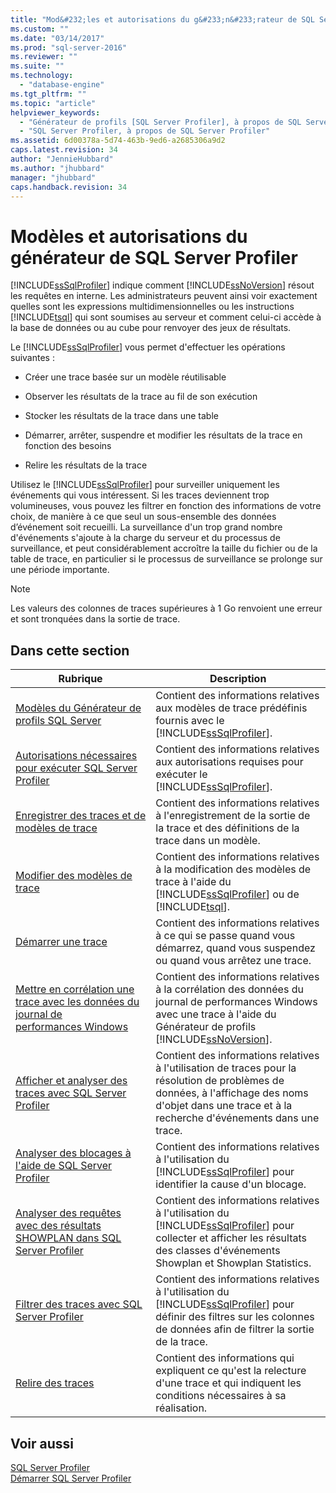 ```yaml
---
title: "Mod&#232;les et autorisations du g&#233;n&#233;rateur de SQL Server Profiler | Microsoft Docs"
ms.custom: ""
ms.date: "03/14/2017"
ms.prod: "sql-server-2016"
ms.reviewer: ""
ms.suite: ""
ms.technology: 
  - "database-engine"
ms.tgt_pltfrm: ""
ms.topic: "article"
helpviewer_keywords: 
  - "Générateur de profils [SQL Server Profiler], à propos de SQL Server Profiler"
  - "SQL Server Profiler, à propos de SQL Server Profiler"
ms.assetid: 6d00378a-5d74-463b-9ed6-a2685306a9d2
caps.latest.revision: 34
author: "JennieHubbard"
ms.author: "jhubbard"
manager: "jhubbard"
caps.handback.revision: 34
---
```

# Mod&#232;les et autorisations du g&#233;n&#233;rateur de SQL Server Profiler
  [!INCLUDE[ssSqlProfiler](../../includes/sssqlprofiler-md.md)] indique comment [!INCLUDE[ssNoVersion](../../includes/ssnoversion-md.md)] résout les requêtes en interne. Les administrateurs peuvent ainsi voir exactement quelles sont les expressions multidimensionnelles ou les instructions [!INCLUDE[tsql](../../includes/tsql-md.md)] qui sont soumises au serveur et comment celui-ci accède à la base de données ou au cube pour renvoyer des jeux de résultats.  
  
 Le [!INCLUDE[ssSqlProfiler](../../includes/sssqlprofiler-md.md)] vous permet d'effectuer les opérations suivantes :  
  
-   Créer une trace basée sur un modèle réutilisable  
  
-   Observer les résultats de la trace au fil de son exécution  
  
-   Stocker les résultats de la trace dans une table  
  
-   Démarrer, arrêter, suspendre et modifier les résultats de la trace en fonction des besoins  
  
-   Relire les résultats de la trace  
  
 Utilisez le [!INCLUDE[ssSqlProfiler](../../includes/sssqlprofiler-md.md)] pour surveiller uniquement les événements qui vous intéressent. Si les traces deviennent trop volumineuses, vous pouvez les filtrer en fonction des informations de votre choix, de manière à ce que seul un sous-ensemble des données d’événement soit recueilli. La surveillance d'un trop grand nombre d'événements s'ajoute à la charge du serveur et du processus de surveillance, et peut considérablement accroître la taille du fichier ou de la table de trace, en particulier si le processus de surveillance se prolonge sur une période importante.  
  
> [!NOTE]  
>  Les valeurs des colonnes de traces supérieures à 1 Go renvoient une erreur et sont tronquées dans la sortie de trace.  
  
## Dans cette section  
  
|Rubrique|Description|  
|-----------|-----------------|  
|[Modèles du Générateur de profils SQL Server](../../tools/sql-server-profiler/sql-server-profiler-templates.md)|Contient des informations relatives aux modèles de trace prédéfinis fournis avec le [!INCLUDE[ssSqlProfiler](../../includes/sssqlprofiler-md.md)].|  
|[Autorisations nécessaires pour exécuter SQL Server Profiler](../../tools/sql-server-profiler/permissions-required-to-run-sql-server-profiler.md)|Contient des informations relatives aux autorisations requises pour exécuter le [!INCLUDE[ssSqlProfiler](../../includes/sssqlprofiler-md.md)].|  
|[Enregistrer des traces et de modèles de trace](../../tools/sql-server-profiler/save-traces-and-trace-templates.md)|Contient des informations relatives à l'enregistrement de la sortie de la trace et des définitions de la trace dans un modèle.|  
|[Modifier des modèles de trace](../../tools/sql-server-profiler/modify-trace-templates.md)|Contient des informations relatives à la modification des modèles de trace à l'aide du [!INCLUDE[ssSqlProfiler](../../includes/sssqlprofiler-md.md)] ou de [!INCLUDE[tsql](../../includes/tsql-md.md)].|  
|[Démarrer une trace](../../tools/sql-server-profiler/start-a-trace.md)|Contient des informations relatives à ce qui se passe quand vous démarrez, quand vous suspendez ou quand vous arrêtez une trace.|  
|[Mettre en corrélation une trace avec les données du journal de performances Windows](../../tools/sql-server-profiler/correlate-a-trace-with-windows-performance-log-data.md)|Contient des informations relatives à la corrélation des données du journal de performances Windows avec une trace à l'aide du Générateur de profils [!INCLUDE[ssNoVersion](../../includes/ssnoversion-md.md)].|  
|[Afficher et analyser des traces avec SQL Server Profiler](../../tools/sql-server-profiler/view-and-analyze-traces-with-sql-server-profiler.md)|Contient des informations relatives à l'utilisation de traces pour la résolution de problèmes de données, à l'affichage des noms d'objet dans une trace et à la recherche d'événements dans une trace.|  
|[Analyser des blocages à l'aide de SQL Server Profiler](../../tools/sql-server-profiler/analyze-deadlocks-with-sql-server-profiler.md)|Contient des informations relatives à l'utilisation du [!INCLUDE[ssSqlProfiler](../../includes/sssqlprofiler-md.md)] pour identifier la cause d'un blocage.|  
|[Analyser des requêtes avec des résultats SHOWPLAN dans SQL Server Profiler](../../tools/sql-server-profiler/analyze-queries-with-showplan-results-in-sql-server-profiler.md)|Contient des informations relatives à l'utilisation du [!INCLUDE[ssSqlProfiler](../../includes/sssqlprofiler-md.md)] pour collecter et afficher les résultats des classes d'événements Showplan et Showplan Statistics.|  
|[Filtrer des traces avec SQL Server Profiler](../../tools/sql-server-profiler/filter-traces-with-sql-server-profiler.md)|Contient des informations relatives à l'utilisation du [!INCLUDE[ssSqlProfiler](../../includes/sssqlprofiler-md.md)] pour définir des filtres sur les colonnes de données afin de filtrer la sortie de la trace.|  
|[Relire des traces](../../tools/sql-server-profiler/replay-traces.md)|Contient des informations qui expliquent ce qu'est la relecture d'une trace et qui indiquent les conditions nécessaires à sa réalisation.|  
  
## Voir aussi  
 [SQL Server Profiler](../../tools/sql-server-profiler/sql-server-profiler.md)   
 [Démarrer SQL Server Profiler](../../tools/sql-server-profiler/start-sql-server-profiler.md)  
  
  